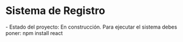 <h1> Sistema de Registro </h1> 
- Estado del proyecto: En construcción.
Para ejecutar el sistema debes poner:
npm install react

